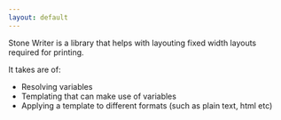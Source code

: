 ```yaml
---
layout: default
---
```


Stone Writer is a library that helps with layouting fixed width layouts required
for printing.

It takes are of:
- Resolving variables
- Templating that can make use of variables
- Applying a template to different formats (such as plain text, html etc)
